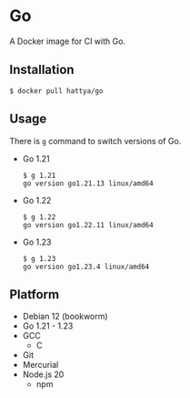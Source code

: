 # Go

A Docker image for CI with Go.


## Installation

```console
$ docker pull hattya/go
```


## Usage

There is `g` command to switch versions of Go.

- Go 1.21
  ```console
  $ g 1.21
  go version go1.21.13 linux/amd64
  ```

- Go 1.22
  ```console
  $ g 1.22
  go version go1.22.11 linux/amd64
  ```

- Go 1.23
  ```console
  $ g 1.23
  go version go1.23.4 linux/amd64
  ```


## Platform

- Debian 12 (bookworm)
- Go 1.21 - 1.23
- GCC
  - C
- Git
- Mercurial
- Node.js 20
  - npm
